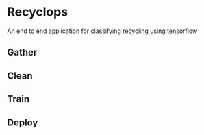 # Recyclops
An end to end application for classifying recycling using tensorflow

## Gather

## Clean

## Train

## Deploy
